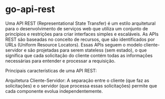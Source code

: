 # go-api-rest

Uma API REST (Representational State Transfer) é um estilo arquitetural para o desenvolvimento de serviços web que utiliza um conjunto de princípios e restrições para criar interfaces simples e escaláveis. As APIs REST são baseadas no conceito de recursos, que são identificados por URLs (Uniform Resource Locators). Essas APIs seguem o modelo cliente-servidor e são projetadas para serem stateless (sem estado), o que significa que cada solicitação do cliente contém todas as informações necessárias para entender e processar a requisição.

Principais características de uma API REST:

Arquitetura Cliente-Servidor: A separação entre o cliente (que faz as solicitações) e o servidor (que processa essas solicitações) permite que cada componente evolua independentemente.